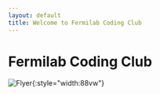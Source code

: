 ```yaml
---
layout: default
title: Welcome to Fermilab Coding Club
---
```


# Fermilab Coding Club

![Flyer](/assets/images/flyer.svg){:style="width:88vw"}
